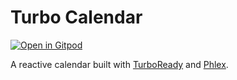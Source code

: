 # Turbo Calendar

[![Open in Gitpod](https://gitpod.io/button/open-in-gitpod.svg)](https://gitpod.io/#https://github.com/mansakondo/turbo-calendar)

A reactive calendar built with [TurboReady](https://github.com/hopsoft/turbo_ready) and [Phlex](https://github.com/joeldrapper/phlex).
